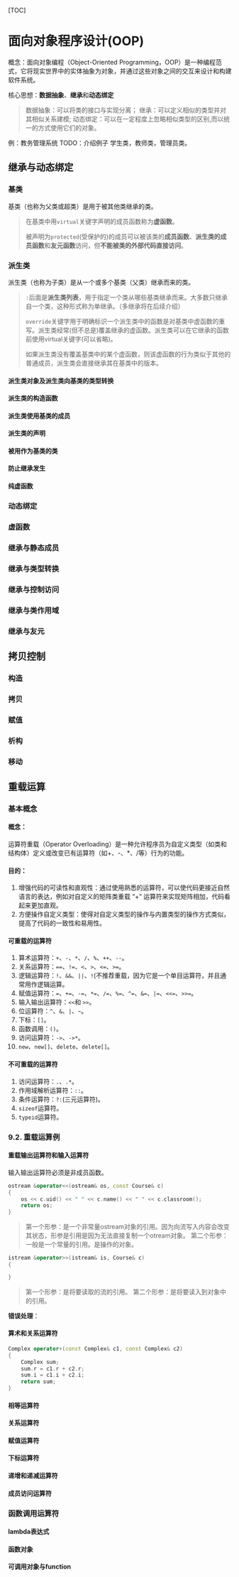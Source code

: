[TOC]

# 面向对象程序设计(OOP)

概念：面向对象编程（Object-Oriented Programming，OOP）是一种编程范式，它将现实世界中的实体抽象为对象，并通过这些对象之间的交互来设计和构建软件系统。

核心思想：**数据抽象**、**继承**和**动态绑定**
> 数据抽象：可以将类的接口与实现分离；
> 继承：可以定义相似的类型并对其相似关系建模;
> 动态绑定：可以在一定程度上忽略相似类型的区别,而以统一的方式使用它们的对象。 

例：教务管理系统
TODO：介绍例子
学生类，教师类，管理员类。

##  继承与动态绑定

###  基类

基类（也称为父类或超类）是用于被其他类继承的类。

> 在基类中用`virtual`关键字声明的成员函数称为**虚函数**。
> 
> 被声明为`protected`(受保护的)的成员可以被该类的**成员函数**、**派生类的成员函数**和**友元函数**访问，但**不能被类的外部代码直接访问**。

### 派生类

派生类（也称为子类）是从一个或多个基类（父类）继承而来的类。

> `:`后面是**派生类列表**，用于指定一个类从哪些基类继承而来。大多数只继承自一个类，这种形式称为单继承。（多继承将在后续介绍）
> 
> `override`关键字用于明确标识一个派生类中的函数是对基类中虚函数的重写。派生类经常(但不总是)覆盖继承的虚函数。派生类可以在它继承的函数前使用virtual关键字(可以省略)。
>  
>  如果派生类没有覆盖基类中的某个虚函数，则该虚函数的行为类似于其他的普通成员，派生类会直接继承其在基类中的版本。

#### 派生类对象及派生类向基类的类型转换
#### 派生类的构造函数
#### 派生类使用基类的成员
#### 派生类的声明
#### 被用作为基类的类
#### 防止继承发生
#### 纯虚函数

### 动态绑定
### 虚函数
### 继承与静态成员
### 继承与类型转换
### 继承与控制访问
### 继承与类作用域
### 继承与友元

## 拷贝控制

### 构造

### 拷贝

### 赋值

### 析构

### 移动

## 重载运算

### 基本概念
#### 概念：

运算符重载（Operator Overloading）是一种允许程序员为自定义类型（如类和结构体）定义或改变已有运算符（如+、-、*、/等）行为的功能。
#### 目的：

1. 增强代码的可读性和直观性：通过使用熟悉的运算符，可以使代码更接近自然语言的表达，例如对自定义的矩阵类重载 “+” 运算符来实现矩阵相加，代码看起来更加直观。
2. 方便操作自定义类型：使得对自定义类型的操作与内置类型的操作方式类似，提高了代码的一致性和易用性。
#### 可重载的运算符

1. 算术运算符：`+`、`-`、`*`、`/`、`%`、`++`、`--`。
2. 关系运算符：`==`、`!=`、`<`、`>`、`<=`、`>=`。
3. 逻辑运算符：`!`、`&&`、`||`、`!`(不推荐重载，因为它是一个单目运算符，并且通常用作逻辑运算。
4. 赋值运算符：`=`、`+=`、`-=`、`*=`、`/=`、`%=`、`^=`、`&=`、`|=`、`<<=`、`>>=`。
6. 输入输出运算符：`<<`和 `>>`。
7. 位运算符：`^`、`&`、`|`、`~`。
8. 下标：`[]`。
9. 函数调用：`()`。
10. 访问运算符：`->`、`->*`。
11. `new`、`new[]`、`delete`、`delete[]`。
#### 不可重载的运算符

1. 访问运算符：`.`、`.*`。
2. 作用域解析运算符：`::`。
3. 条件运算符：`?:`(三元运算符)。
4. `sizeof`运算符。
5. `typeid`运算符。
###  9.2. 重载运算例

#### 重载输出运算符和输入运算符

输入输出运算符必须是非成员函数。

```c++
ostream &operator<<(ostream& os, const Course& c)
{
	os << c.uid() << " " << c.name() << " " << c.classroom(); 
	return os;
}
```

> 第一个形参：是一个非常量ostream对象的引用。因为向流写入内容会改变其状态，形参是引用是因为无法直接复制一个otream对象。
> 第二个形参：一般是一个常量的引用。是操作的对象。

```C++
istream &operator>>(istream& is, Course& c)
{

}
```
> 第一个形参：是将要读取的流的引用。
> 第二个形参：是将要读入到对象中的引用。

**错误处理**：
#### 算术和关系运算符

```C++
Complex operator+(const Complex& c1, const Complex& c2)
{
	Complex sum;
	sum.r = c1.r + c2.r;
	sum.i = c1.i + c2.i;
	return sum;
}
```

#### 相等运算符

#### 关系运算符

#### 赋值运算符

#### 下标运算符

#### 递增和递减运算符

#### 成员访问运算符

### 函数调用运算符

#### lambda表达式

#### 函数对象

#### 可调用对象与function

